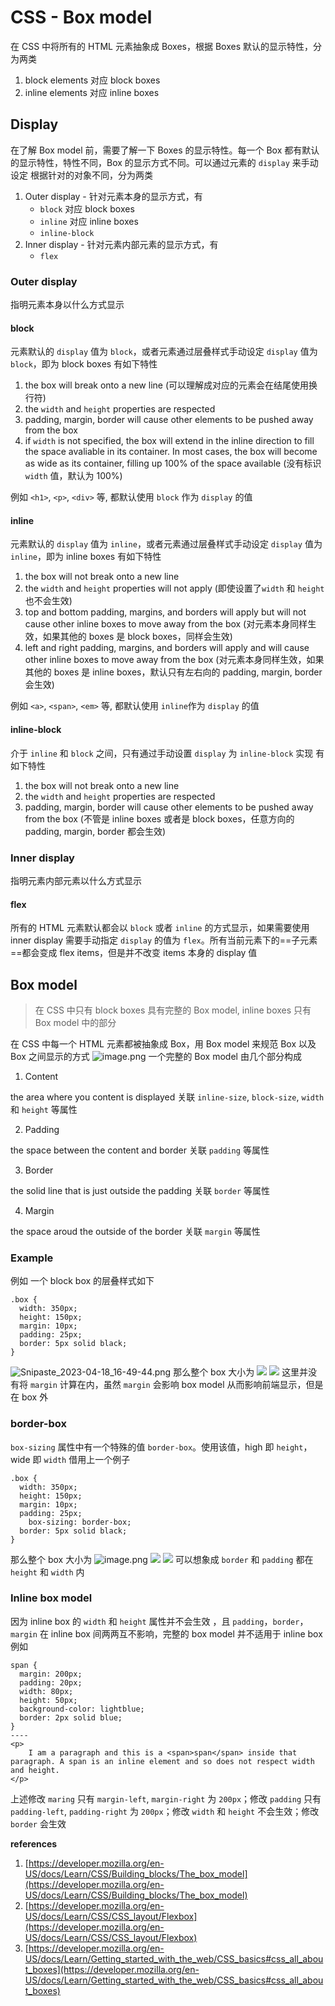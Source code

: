 # CSS - Box model

在 CSS 中将所有的 HTML 元素抽象成 Boxes，根据 Boxes 默认的显示特性，分为两类

1. block elements 对应 block boxes
2. inline elements 对应 inline boxes
## Display
在了解 Box model 前，需要了解一下 Boxes 的显示特性。每一个 Box 都有默认的显示特性，特性不同，Box 的显示方式不同。可以通过元素的 `display` 来手动设定
根据针对的对象不同，分为两类

1. Outer display - 针对元素本身的显示方式，有
   - `block` 对应 block boxes 
   - `inline` 对应 inline boxes
   - `inline-block`
2. Inner display - 针对元素内部元素的显示方式，有
   - `flex`
### Outer display
指明元素本身以什么方式显示
#### block
元素默认的 `display` 值为 `block`，或者元素通过层叠样式手动设定 `display` 值为 `block`，即为 block boxes
有如下特性

1. the box will break onto a new line (可以理解成对应的元素会在结尾使用换行符)
2. the `width` and `height` properties are respected
3. padding, margin, border will cause other elements to be pushed away from the box
4. if `width` is not specified, the box will extend in the inline direction to fill the space avaliable in its container. In most cases, the box will become as wide as its container, filling up 100% of the space available (没有标识 `width` 值，默认为 100%)

例如 `<h1>`, `<p>`, `<div>` 等, 都默认使用 `block` 作为 `display` 的值
#### inline
元素默认的 `display` 值为 `inline`，或者元素通过层叠样式手动设定 `display` 值为 `inline`，即为 inline boxes
有如下特性

1. the box will not break onto a new line
2. the `width` and `height` properties will not apply (即使设置了`width` 和 `height` 也不会生效)
3. top and bottom padding, margins, and borders will apply but will not cause other inline boxes to move away from the box (对元素本身同样生效，如果其他的 boxes 是 block boxes，同样会生效)
4. left and right padding, margins, and borders will apply and will cause other inline boxes to move away from the box (对元素本身同样生效，如果其他的 boxes 是 inline boxes，默认只有左右向的 padding, margin, border 会生效)

例如 `<a>`, `<span>`, `<em>` 等, 都默认使用 `inline`作为 `display` 的值
#### inline-block
介于 `inline` 和 `block` 之间，只有通过手动设置 `display` 为 `inline-block` 实现
有如下特性

1. the box will not break onto a new line
2. the `width` and `height` properties are respected
3. padding, margin, border will cause other elements to be pushed away from the box (不管是 inline boxes 或者是 block boxes，任意方向的 padding, margin, border 都会生效)
### Inner display
指明元素内部元素以什么方式显示
#### flex
所有的 HTML 元素默认都会以 `block` 或者 `inline` 的方式显示，如果需要使用 inner display 需要手动指定 `display` 的值为 `flex`。所有当前元素下的==子元素==都会变成 flex items，但是并不改变 items 本身的 display 值
## Box model
> 在 CSS 中只有 block boxes 具有完整的 Box model, inline boxes 只有 Box model 中的部分

在 CSS 中每一个 HTML 元素都被抽象成 Box，用 Box model 来规范 Box 以及 Box 之间显示的方式
![image.png](https://intranetproxy.alipay.com/skylark/lark/0/2023/png/23156369/1681804486550-919794ad-fa4b-4b7b-a24d-cdd5f244314d.png#clientId=ue2c2e752-ccff-4&from=paste&id=ud14f9d4c&name=image.png&originHeight=300&originWidth=544&originalType=url&ratio=1&rotation=0&showTitle=false&size=11822&status=done&style=none&taskId=u560191a9-43c4-4041-9ad6-a3d8f534272&title=)
一个完整的 Box model 由几个部分构成

1. Content

the area where you content is displayed
关联 `inline-size`, `block-size`, `width` 和 `height` 等属性

2. Padding

the space between the content and border
关联 `padding` 等属性

3. Border

the solid line that is just outside the padding
关联 `border` 等属性

4. Margin

the space aroud the outside of the border
关联 `margin` 等属性
### Example
例如 一个 block box 的层叠样式如下
```
.box {
  width: 350px;
  height: 150px;
  margin: 10px;
  padding: 25px;
  border: 5px solid black;
}
```
![Snipaste_2023-04-18_16-49-44.png](https://intranetproxy.alipay.com/skylark/lark/0/2023/png/23156369/1681807865014-6b0e72b1-3596-4bd3-ad5c-b34f08d4c96c.png#clientId=ue2c2e752-ccff-4&from=paste&height=191&id=u3de6f6fa&name=Snipaste_2023-04-18_16-49-44.png&originHeight=191&originWidth=430&originalType=binary&ratio=1&rotation=0&showTitle=false&size=20799&status=done&style=none&taskId=ub73355f0-a834-487a-b9c0-d69e90b5cdc&title=&width=430)
那么整个  box 大小为 
![](https://intranetproxy.alipay.com/skylark/lark/__latex/0b49796dd20b0ebfc4f3f99e2ce2eeff.svg#card=math&code=wide%20%3D%20410px%3D%20width%28350px%29%20%2B%20padding%2825px%29%20%5Ctimes%202%20%2B%20border%285px%29%20%5Ctimes%202&id=FaIOz)
![](https://intranetproxy.alipay.com/skylark/lark/__latex/680a66841f9640a33d2c474fb6b3665d.svg#card=math&code=high%20%3D%20210%20px%20%3D%20height%28150px%29%20%2B%20padding%2825px%29%20%5Ctimes%202%20%2B%20border%285px%29%20%5Ctimes%202&id=Qv0j3)
这里并没有将 `margin` 计算在内，虽然 `margin` 会影响 box model 从而影响前端显示，但是在 box 外
### border-box
`box-sizing` 属性中有一个特殊的值 `border-box`。使用该值，high 即 `height`，wide 即 `width`
借用上一个例子
```
.box {
  width: 350px;
  height: 150px;
  margin: 10px;
  padding: 25px;
	box-sizing: border-box;
  border: 5px solid black;
}
```
那么整个  box 大小为 
![image.png](https://intranetproxy.alipay.com/skylark/lark/0/2023/png/23156369/1681807965910-bf78eb98-e102-455b-b0e9-8fa735716df5.png#clientId=ue2c2e752-ccff-4&from=paste&height=194&id=ud4392cc0&name=image.png&originHeight=194&originWidth=421&originalType=binary&ratio=1&rotation=0&showTitle=false&size=22827&status=done&style=none&taskId=u5b993977-b3bd-4c3c-9812-54437920c25&title=&width=421)
![](https://intranetproxy.alipay.com/skylark/lark/__latex/cb500d9dadfe0c0417afb62e402d9e13.svg#card=math&code=wide%20%3D%20width%28350px%29%20%3D%20padding%2825px%29%20%5Ctimes%202%20%2B%20border%285px%29%20%5Ctimes%202%20%2B%20auto%5C_width&id=SzM0p)
![](https://intranetproxy.alipay.com/skylark/lark/__latex/20fcaa1a938460cb082af97720a0a577.svg#card=math&code=high%20%3D%20height%28150px%29%20%3D%20padding%2825px%29%20%5Ctimes%202%20%2B%20border%285px%29%20%5Ctimes%202%20%2B%20auto%5C_height&id=dIdVG)
可以想象成 `border` 和 `padding` 都在 `height` 和 `width` 内
### Inline box model
因为 inline box 的 `width` 和 `height` 属性并不会生效 ，且 `padding`，`border`，`margin` 在 inline box 间两两互不影响，完整的 box model 并不适用于 inline box
例如
```
span {
  margin: 200px;
  padding: 20px;
  width: 80px;
  height: 50px;
  background-color: lightblue;
  border: 2px solid blue;
}
----
<p>
    I am a paragraph and this is a <span>span</span> inside that paragraph. A span is an inline element and so does not respect width and height.
</p>
```
上述修改 `maring` 只有 `margin-left`, `margin-right` 为 `200px`；修改 `padding` 只有 `padding-left`, `padding-right` 为 `200px`；修改 `width` 和 `height` 不会生效；修改 `border` 会生效

**references**

1. [https://developer.mozilla.org/en-US/docs/Learn/CSS/Building_blocks/The_box_model](https://developer.mozilla.org/en-US/docs/Learn/CSS/Building_blocks/The_box_model)
2. [https://developer.mozilla.org/en-US/docs/Learn/CSS/CSS_layout/Flexbox](https://developer.mozilla.org/en-US/docs/Learn/CSS/CSS_layout/Flexbox)
3. [https://developer.mozilla.org/en-US/docs/Learn/Getting_started_with_the_web/CSS_basics#css_all_about_boxes](https://developer.mozilla.org/en-US/docs/Learn/Getting_started_with_the_web/CSS_basics#css_all_about_boxes)
